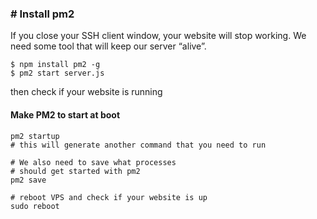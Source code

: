 ### # Install pm2

If you close your SSH client window, your website will stop working. We need some tool that will keep our server “alive”.
```
$ npm install pm2 -g
$ pm2 start server.js
```

then check if your website is running

#### Make PM2 to start at boot

```
pm2 startup
# this will generate another command that you need to run

# We also need to save what processes 
# should get started with pm2
pm2 save

# reboot VPS and check if your website is up
sudo reboot
```
